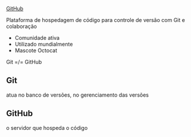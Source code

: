 [GitHub](https://github.com/)

Plataforma de hospedagem de código para controle de versão com Git e colaboração

- Comunidade ativa
- Utilizado mundialmente
- Mascote Octocat

Git =/= GitHub

## Git
atua no banco de versões, no gerenciamento das versões
## GitHub
o servidor que hospeda o código
